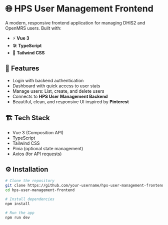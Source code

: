 # 🌐 HPS User Management Frontend

A modern, responsive frontend application for managing DHIS2 and OpenMRS users. Built with:

- ⚡ **Vue 3**
- 🛠️ **TypeScript**
- 🎨 **Tailwind CSS**

## 🚀 Features

- Login with backend authentication
- Dashboard with quick access to user stats
- Manage users: List, create, and delete users
- Connects to **HPS User Management Backend**
- Beautiful, clean, and responsive UI inspired by **Pinterest**

## 🏗️ Tech Stack

- Vue 3 (Composition API)
- TypeScript
- Tailwind CSS
- Pinia (optional state management)
- Axios (for API requests)

## ⚙️ Installation

```bash
# Clone the repository
git clone https://github.com/your-username/hps-user-management-frontend.git
cd hps-user-management-frontend

# Install dependencies
npm install

# Run the app
npm run dev
```

